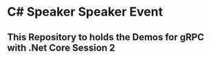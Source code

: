 # C# Speaker Speaker Event

## This Repository to holds the Demos for gRPC with .Net Core Session 2

